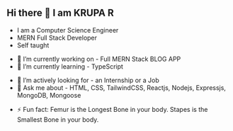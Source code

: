 ## Hi there 👋 I am KRUPA R

- I am a Computer Science Engineer
- MERN Full Stack Developer
- Self taught

<!--
**krupa-r-108/krupa-r-108** is a ✨ _special_ ✨ repository because its `README.md` (this file) appears on your GitHub profile.

Here are some ideas to get you started: -->

- 🔭 I’m currently working on - Full MERN Stack BLOG APP
- 🌱 I’m currently learning - TypeScript
<!-- - 👯 I’m looking to collaborate on ... -->
- 🤔 I’m actively looking for  -  an Internship or a Job
- 💬 Ask me about - HTML, CSS, TailwindCSS, Reactjs, Nodejs, Expressjs, MongoDB, Mongoose
<!--- 📫 How to reach me: https://www.linkedin.com/in/krupa-r-574165351/ -->
- ⚡ Fun fact: Femur is the Longest Bone in your body. Stapes is the Smallest Bone in your body.
  

